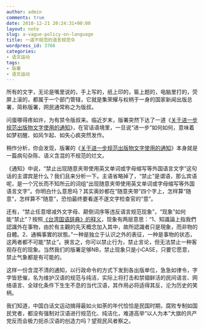 ```yaml
---
author: admin
comments: true
date: 2010-12-21 20:24:31+00:00
layout: note
slug: a-vague-policy-on-language
title: 一道不规范的语言规范令
wordpress_id: 3766
categories:
- 语文运动
tags:
- 版署
- 语文运动
---
```


所有的文字，无论是嘴里说的，手上写的，纸上印的，匾上题的，电脑里打的，荧屏上滚的，都属于一个部门管辖，它就是集荣耀与权柄于一身的国家新闻出版总署，简称版署，网民通常称之为版叔。

问蛋哪得疼如许，为有禁令版叔来。临近岁末，版署突然下达了一道《[关于进一步规范出版物文字使用的通知](http://news.163.com/10/1221/11/6OE4G0DM00014JB6.html)》，在官话语境里，一旦说“进一步”如何如何，意味着如梦初醒、如风乍起、如失心疯突然发作。

稍作分析，你会发现，版署的《[关于进一步规范出版物文字使用的通知](http://news.163.com/10/1221/11/6OE4G0DM00014JB6.html)》本身就是一篇病句杂陈、语义含混的不规范的烂文。

《通知》中说，“禁止出现随意夹带使用英文单词或字母缩写等外国语言文字”这句话的主谓宾是什么？我们且来分析一下。主语省略掉了，“禁止”是谓语，那么宾语呢，是一个冗长而不知所云的词组“出现随意夹带使用英文单词或字母缩写等外国语言文字”。你明白什么意思吗？其实奥妙都在“随意夹带”四个字上，怎样算“随意”，怎样算不“随意”，恐怕最终要看遂不遂文字检查官的“意”。

还有，“禁止任意增减外文字母、颠倒词序等违反语言规范现象”，“现象”如何能“禁止”？按照[《台湾国语辞典》的释义](http://dict.revised.moe.edu.tw/cgi-bin/newDict/dict.sh?cond=%B6H&pieceLen=50&fld=1&cat=&ukey=-971014128&serial=1&recNo=81&op=f&imgFont=1)，现象有两层意思：“1、知識論上指我們認識外在事物，由於有主觀的先天概念加入其中，故所認識者只是現象，而非物的自體。2、通稱事實的狀態。”一种是独立于认识之外的表征，一种是事物的状态，这两者都不可能“禁止”。换言之，你可以禁止行为，禁止言论，但无法禁止一种客观存在的现象。当然我们的版署足够NB，禁止现象只是小CASE，只要它愿意，禁止气象都是有可能的。

这样一份含混不清的通知，以行政命令的方式下发到各出版单位，急急如律令，字字皆悲催，名为维护汉语的规范与纯洁，实际上将打击和禁锢鲜活的民间语言、网络语言、全球化条件下生生不息的当代汉语，其作用必将适得其反，沦为历史的笑柄。

我们知道，中国白话文运动搞得最如火如荼的年代恰恰是民国时期，腐败专制如国民党者，都没有强制对汉语进行规范化、纯洁化，难道高举“以人为本”大旗的共产党反而会极力扼杀汉语的创造力吗？望观民风者察之。
